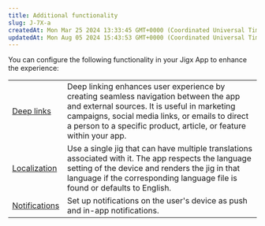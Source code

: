 ```yaml
---
title: Additional functionality
slug: J-7X-a
createdAt: Mon Mar 25 2024 13:33:45 GMT+0000 (Coordinated Universal Time)
updatedAt: Mon Aug 05 2024 15:43:53 GMT+0000 (Coordinated Universal Time)
---
```


You can configure the following functionality in your Jigx App to enhance the experience:

|                                                              |                                                                                                                                                                                                                                                               |
| ------------------------------------------------------------ | ------------------------------------------------------------------------------------------------------------------------------------------------------------------------------------------------------------------------------------------------------------- |
| [Deep links](<./Additional functionality/Deep links.md>)     | Deep linking enhances user experience by creating seamless navigation between the app and external sources. It is useful in marketing campaigns, social media links, or emails to direct a person to a specific product, article, or feature within your app. |
| [Localization](<./Additional functionality/Localization.md>) | Use a single jig that can have multiple translations associated with it. The app respects the language setting of the device and renders the jig in that language if the corresponding language file is found or defaults to English.                         |
| [Notifications](./../Administration/Notifications.md)        | Set up notifications on the user's device as push and in-app notifications.                                                                                                                                                                                   |
